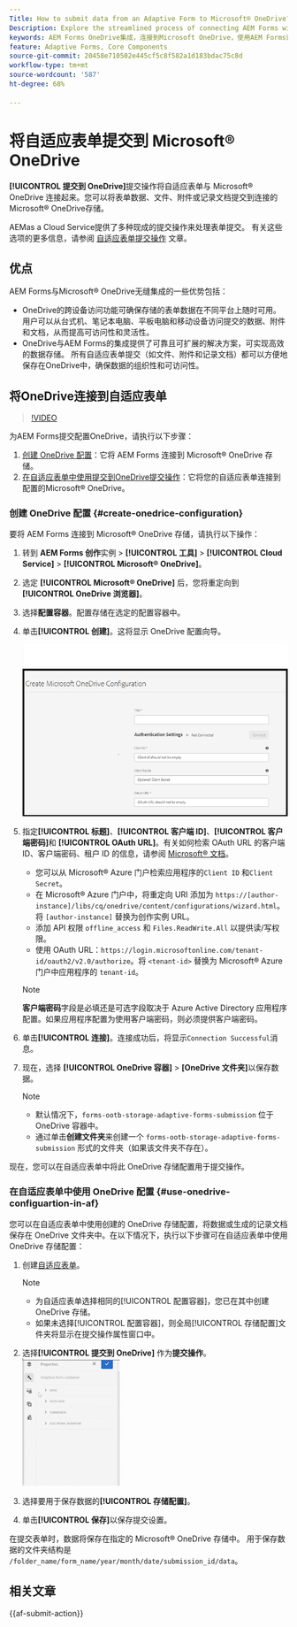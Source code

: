 ```yaml
---
Title: How to submit data from an Adaptive Form to Microsoft® OneDrive?
Description: Explore the streamlined process of connecting AEM Forms with Microsoft® OneDrive using the Submit to OneDrive Submit Action. Learn the step-by-step guide to configure OneDrive and set up submission actions for efficient data storage and retrieval
keywords: AEM Forms OneDrive集成，连接到Microsoft OneDrive，使用AEM Forms设置OneDrive配置
feature: Adaptive Forms, Core Components
source-git-commit: 20458e710502e445cf5c8f582a1d183bdac75c8d
workflow-type: tm+mt
source-wordcount: '587'
ht-degree: 68%

---
```



# 将自适应表单提交到 Microsoft® OneDrive

**[!UICONTROL 提交到 OneDrive]**&#x200B;提交操作将自适应表单与 Microsoft® OneDrive 连接起来。您可以将表单数据、文件、附件或记录文档提交到连接的Microsoft® OneDrive存储。

AEMas a Cloud Service提供了多种现成的提交操作来处理表单提交。 有关这些选项的更多信息，请参阅 [自适应表单提交操作](/help/forms/configure-submit-actions-core-components.md)  文章。

## 优点

AEM Forms与Microsoft® OneDrive无缝集成的一些优势包括：

* OneDrive的跨设备访问功能可确保存储的表单数据在不同平台上随时可用。 用户可以从台式机、笔记本电脑、平板电脑和移动设备访问提交的数据、附件和文档，从而提高可访问性和灵活性。
* OneDrive与AEM Forms的集成提供了可靠且可扩展的解决方案，可实现高效的数据存储。 所有自适应表单提交（如文件、附件和记录文档）都可以方便地保存在OneDrive中，确保数据的组织性和可访问性。

## 将OneDrive连接到自适应表单

>[!VIDEO](https://video.tv.adobe.com/v/3424864/connect-aem-adaptive-form-to-onedrive/?quality=12&learn=on)

为AEM Forms提交配置OneDrive，请执行以下步骤：

1. [创建 OneDrive 配置](#create-a-onedrive-configuration-create-onedrive-configuration)：它将 AEM Forms 连接到 Microsoft® OneDrive 存储。
2. [在自适应表单中使用提交到OneDrive提交操作](#use-onedrive-configuration-in-an-adaptive-form-use-onedrive-configuartion-in-af)：它将您的自适应表单连接到配置的Microsoft® OneDrive。

### 创建 OneDrive 配置 {#create-onedrice-configuration}

要将 AEM Forms 连接到 Microsoft® OneDrive 存储，请执行以下操作：

1. 转到 **AEM Forms 创作**&#x200B;实例 > **[!UICONTROL 工具]** > **[!UICONTROL Cloud Service]** > **[!UICONTROL Microsoft® OneDrive]**。
1. 选定 **[!UICONTROL Microsoft® OneDrive]** 后，您将重定向到 **[!UICONTROL OneDrive 浏览器]**。
1. 选择&#x200B;**配置容器**。配置存储在选定的配置容器中。
1. 单击&#x200B;**[!UICONTROL 创建]**。这将显示 OneDrive 配置向导。

   ![OneDrive 配置屏幕](/help/forms/assets/onedrive-configuration.png)

1. 指定&#x200B;**[!UICONTROL 标题]**、**[!UICONTROL 客户端 ID]**、**[!UICONTROL 客户端密码]**&#x200B;和 **[!UICONTROL OAuth URL]**。有关如何检索 OAuth URL 的客户端 ID、客户端密码、租户 ID 的信息，请参阅 [Microsoft® 文档](https://learn.microsoft.com/en-us/graph/auth-register-app-v2)。
   * 您可以从 Microsoft® Azure 门户检索应用程序的`Client ID` 和`Client Secret`。
   * 在 Microsoft® Azure 门户中，将重定向 URI 添加为 `https://[author-instance]/libs/cq/onedrive/content/configurations/wizard.html`。将 `[author-instance]` 替换为创作实例 URL。
   * 添加 API 权限 `offline_access` 和 `Files.ReadWrite.All` 以提供读/写权限。
   * 使用 OAuth URL：`https://login.microsoftonline.com/tenant-id/oauth2/v2.0/authorize`。将 `<tenant-id>` 替换为 Microsoft® Azure 门户中应用程序的 `tenant-id`。

   >[!NOTE]
   >
   > **客户端密码**&#x200B;字段是必填还是可选字段取决于 Azure Active Directory 应用程序配置。如果应用程序配置为使用客户端密码，则必须提供客户端密码。

1. 单击&#x200B;**[!UICONTROL 连接]**。连接成功后，将显示`Connection Successful`消息。

1. 现在，选择 **[!UICONTROL OneDrive 容器]** > **[OneDrive 文件夹]**&#x200B;以保存数据。

   >[!NOTE]
   >
   >* 默认情况下，`forms-ootb-storage-adaptive-forms-submission` 位于 OneDrive 容器中。
   > * 通过单击&#x200B;**创建文件夹**&#x200B;来创建一个 `forms-ootb-storage-adaptive-forms-submission` 形式的文件夹（如果该文件夹不存在）。

现在，您可以在自适应表单中将此 OneDrive 存储配置用于提交操作。

### 在自适应表单中使用 OneDrive 配置 {#use-onedrive-configuartion-in-af}

您可以在自适应表单中使用创建的 OneDrive 存储配置，将数据或生成的记录文档保存在 OneDrive 文件夹中。在以下情况下，执行以下步骤可在自适应表单中使用 OneDrive 存储配置：
1. 创建[自适应表单](/help/forms/creating-adaptive-form.md)。

   >[!NOTE]
   >
   > * 为自适应表单选择相同的[!UICONTROL 配置容器]，您已在其中创建 OneDrive 存储。
   > * 如果未选择[!UICONTROL 配置容器]，则全局[!UICONTROL 存储配置]文件夹将显示在提交操作属性窗口中。

1. 选择&#x200B;**[!UICONTROL 提交到 OneDrive]** 作为&#x200B;**提交操作**。
   ![OneDrive GIF](/help/forms/assets/onedrive-video.gif)
1. 选择要用于保存数据的&#x200B;**[!UICONTROL 存储配置]**。
1. 单击&#x200B;**[!UICONTROL 保存]**&#x200B;以保存提交设置。

在提交表单时，数据将保存在指定的 Microsoft® OneDrive 存储中。
用于保存数据的文件夹结构是 `/folder_name/form_name/year/month/date/submission_id/data`。

## 相关文章

{{af-submit-action}}